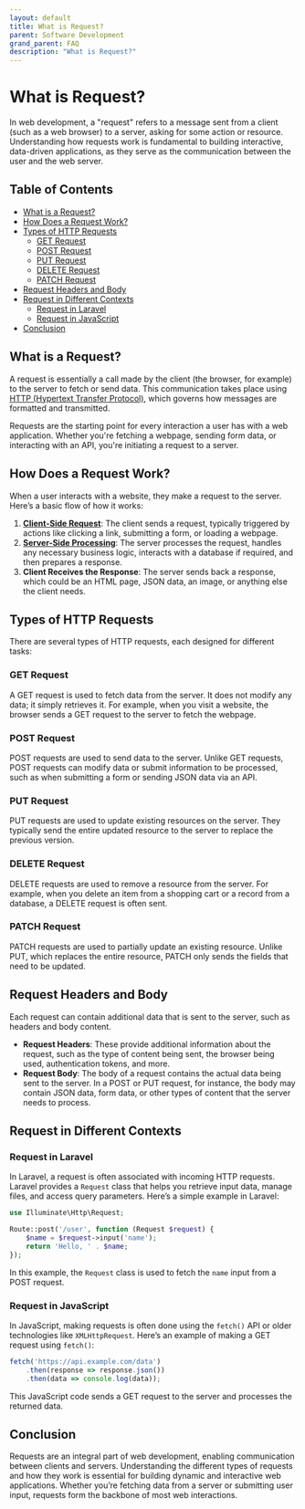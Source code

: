 ```yaml
---
layout: default
title: What is Request?
parent: Software Development
grand_parent: FAQ
description: "What is Request?"
---
```


# What is Request?

In web development, a "request" refers to a message sent from a client (such as a web browser) to a server, asking for
some action or resource. Understanding how requests work is fundamental to building interactive, data-driven
applications, as they serve as the communication between the user and the web server.

## Table of Contents

- [What is a Request?](#what-is-a-request)
- [How Does a Request Work?](#how-does-a-request-work)
- [Types of HTTP Requests](#types-of-http-requests)
    - [GET Request](#get-request)
    - [POST Request](#post-request)
    - [PUT Request](#put-request)
    - [DELETE Request](#delete-request)
    - [PATCH Request](#patch-request)
- [Request Headers and Body](#request-headers-and-body)
- [Request in Different Contexts](#request-in-different-contexts)
    - [Request in Laravel](#request-in-laravel)
    - [Request in JavaScript](#request-in-javascript)
- [Conclusion](#conclusion)

## What is a Request?

A request is essentially a call made by the client (the browser, for example) to the server to fetch or send data. This
communication takes place using [HTTP (Hypertext Transfer Protocol)](./history_of_http.md), which governs how messages
are formatted and
transmitted.

Requests are the starting point for every interaction a user has with a web application. Whether you're fetching a
webpage, sending form data, or interacting with an API, you're initiating a request to a server.

## How Does a Request Work?

When a user interacts with a website, they make a request to the server. Here’s a basic flow of how it works:

1. [**Client-Side Request**](./what_is_client_site_rendering.md): The client sends a request, typically triggered by
   actions like clicking a link, submitting
   a form, or loading a webpage.
2. [**Server-Side Processing**](./what_is_server_side_rendering.md): The server processes the request, handles any
   necessary business logic, interacts with a
   database if required, and then prepares a response.
3. **Client Receives the Response**: The server sends back a response, which could be an HTML page, JSON data, an image,
   or anything else the client needs.

## Types of HTTP Requests

There are several types of HTTP requests, each designed for different tasks:

### GET Request

A GET request is used to fetch data from the server. It does not modify any data; it simply retrieves it. For example,
when you visit a website, the browser sends a GET request to the server to fetch the webpage.

### POST Request

POST requests are used to send data to the server. Unlike GET requests, POST requests can modify data or submit
information to be processed, such as when submitting a form or sending JSON data via an API.

### PUT Request

PUT requests are used to update existing resources on the server. They typically send the entire updated resource to the
server to replace the previous version.

### DELETE Request

DELETE requests are used to remove a resource from the server. For example, when you delete an item from a shopping cart
or a record from a database, a DELETE request is often sent.

### PATCH Request

PATCH requests are used to partially update an existing resource. Unlike PUT, which replaces the entire resource, PATCH
only sends the fields that need to be updated.

## Request Headers and Body

Each request can contain additional data that is sent to the server, such as headers and body content.

- **Request Headers**: These provide additional information about the request, such as the type of content being sent,
  the browser being used, authentication tokens, and more.
- **Request Body**: The body of a request contains the actual data being sent to the server. In a POST or PUT request,
  for instance, the body may contain JSON data, form data, or other types of content that the server needs to process.

## Request in Different Contexts

### Request in Laravel

In Laravel, a request is often associated with incoming HTTP requests. Laravel provides a `Request` class that helps you
retrieve input data, manage files, and access query parameters. Here’s a simple example in Laravel:

```php
use Illuminate\Http\Request;

Route::post('/user', function (Request $request) {
    $name = $request->input('name');
    return 'Hello, ' . $name;
});
```

In this example, the `Request` class is used to fetch the `name` input from a POST request.

### Request in JavaScript

In JavaScript, making requests is often done using the `fetch()` API or older technologies like `XMLHttpRequest`. Here’s
an example of making a GET request using `fetch()`:

```javascript
fetch('https://api.example.com/data')
	.then(response => response.json())
	.then(data => console.log(data));
```

This JavaScript code sends a GET request to the server and processes the returned data.

## Conclusion

Requests are an integral part of web development, enabling communication between clients and servers. Understanding the
different types of requests and how they work is essential for building dynamic and interactive web applications.
Whether you’re fetching data from a server or submitting user input, requests form the backbone of most web
interactions.